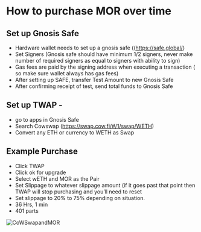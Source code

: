# How to purchase MOR over time

## Set up Gnosis Safe
- Hardware wallet needs to set up a gnosis safe ((https://safe.global/)
- Set Signers (Gnosis safe should have minimum 1/2 signers, never make number of required signers as equal to signers with ability to sign)
- Gas fees are paid by the signing address when executing a transaction ( so make sure wallet always has gas fees)
- After setting up SAFE, transfer Test Amount to new Gnosis Safe 
- After confirming receipt of test, send total funds to Gnosis Safe

## Set up TWAP - 
- go to apps in Gnosis Safe
- Search Cowswap (https://swap.cow.fi/#/1/swap/WETH)
- Convert any ETH or currency to WETH as Swap

## Example Purchase
- Click TWAP
- Click ok for upgrade
- Select wETH and MOR as the Pair
- Set Slippage to whatever slippage amount (if it goes past that point then TWAP will stop purchasing and you’ll need to reset
- Set slippage to 20% to 75% depending on situation.
- 36 Hrs, 1 min
- 401 parts

![CoWSwapandMOR](https://github.com/user-attachments/assets/f4ca4bba-b41c-41d7-bfa3-f7dab66f2771)
